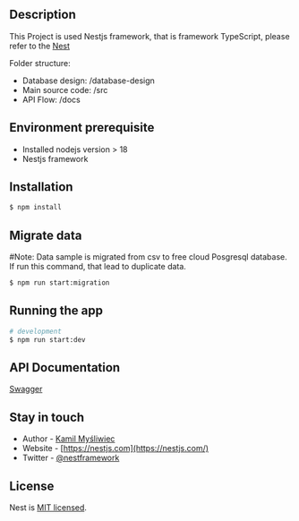 
## Description
This Project is used Nestjs framework, that is framework TypeScript, please refer to the [Nest](https://github.com/nestjs/nest)

Folder structure:
- Database design: /database-design
- Main source code: /src
- API Flow: /docs


## Environment prerequisite
- Installed nodejs version > 18
- Nestjs framework

## Installation

```bash
$ npm install
```

## Migrate data
#Note: Data sample is migrated from csv to free cloud Posgresql database. If run this command, that lead to duplicate data. 

```bash
$ npm run start:migration
```

## Running the app

```bash
# development
$ npm run start:dev
```

## API Documentation
[Swagger](http://127.0.0.1:3000/api-docs)

## Stay in touch

- Author - [Kamil Myśliwiec](https://kamilmysliwiec.com)
- Website - [https://nestjs.com](https://nestjs.com/)
- Twitter - [@nestframework](https://twitter.com/nestframework)

## License

Nest is [MIT licensed](LICENSE).
